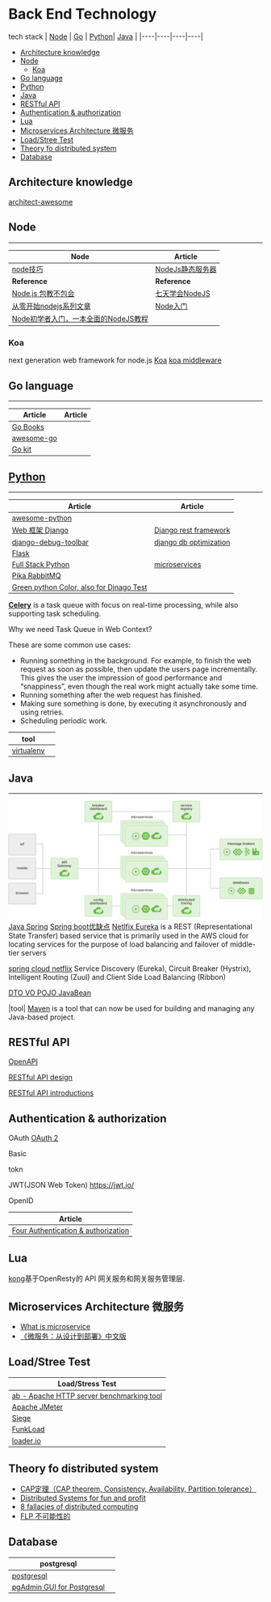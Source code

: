# Back End Technology

tech stack
| [Node](#node) | [Go](#go) | [Python](#python)| [Java](#java) |
|----|----|----|----|

- [Architecture knowledge](#architecture-knowledge)
- [Node](#node)
    - [Koa](#koa)
- [Go language](#go-language)
- [Python](#python)
- [Java](#java)
- [RESTful API](#restful-api)
- [Authentication & authorization](#authentication-authorization)
- [Lua](#lua)
- [Microservices Architecture 微服务](#microservices-architecture)
- [Load/Stree Test](#load-stree-test)
- [Theory fo distributed system](#theory-fo-distributed-system)
- [Database](#database)

## Architecture knowledge

[architect-awesome](https://github.com/xingshaocheng/architect-awesome)

## Node
----
| Node | Article |
| --------- | --------- |
|[node技巧](https://github.com/Wscats/Good-text-Share/issues/44)|[NodeJs静态服务器](https://github.com/Wscats/angular-demo/tree/gh-pages/diyNodeServer)|
| **Reference** | **Reference** |
|[Node.js 包教不包会](https://github.com/alsotang/node-lessons)|[七天学会NodeJS](http://nqdeng.github.io/7-days-nodejs/)|
|[从零开始nodejs系列文章](http://blog.fens.me/series-nodejs)|[Node入门](http://www.nodebeginner.org/index-zh-cn.html)|
|[Node初学者入门，一本全面的NodeJS教程](http://ourjs.com/detail/529ca5950cb6498814000005)||

###  Koa
next generation web framework for node.js
[Koa](https://github.com/koajs)
[koa middleware](https://github.com/koajs/koa/wiki)

## Go language
----
| Article | Article |
| --------- | --------- |
|[Go Books](https://github.com/dariubs/GoBooks) ||
|[awesome-go](https://github.com/avelino/awesome-go)||
|[Go kit](https://github.com/go-kit/kit)||

## [Python](https://www.python.org)
-----
| Article | Article |
| --------- | --------- |
|[awesome-python](https://github.com/vinta/awesome-python)||
|[Web 框架 Django](https://github.com/django/django) |[Django rest framework ](http://www.django-rest-framework.org/)|
|[django-debug-toolbar](https://github.com/jazzband/django-debug-toolbar/)|[django db optimization](https://docs.djangoproject.com/en/2.0/topics/db/optimization/)|
|[Flask](http://flask.pocoo.org/)||
|[Full Stack Python ](https://www.fullstackpython.com)|[microservices](https://www.fullstackpython.com/microservices.html)|
|[Pika RabbitMQ](https://github.com/pika/pika)||
|[Green python Color, also for Djnago Test](https://github.com/CleanCut/green)||

**[Celery](http://docs.celeryproject.org/en/latest/index.html)**
is a task queue with focus on real-time processing, while also supporting task scheduling.

Why we need Task Queue in Web Context?

These are some common use cases:

- Running something in the background. For example, to finish the web request as soon as possible, then update the users page incrementally. This gives the user the impression of good performance and “snappiness”, even though the real work might actually take some time.
- Running something after the web request has finished.
- Making sure something is done, by executing it asynchronously and using retries.
- Scheduling periodic work.

|tool||
|---|---|
|[virtualenv](https://virtualenv.pypa.io/)||

## Java
---


![spring cloud](../images/diagram-distributed-systems.svg)
[Java Spring](https://spring.io/)
[Spring boot优缺点](https://www.zhihu.com/question/39483566)
[Netlfix Eureka](https://github.com/Netflix/eureka) is a REST (Representational State Transfer) based service that is primarily used in the AWS cloud for locating services for the purpose of load balancing and failover of middle-tier servers

[spring cloud netflix](https://github.com/spring-cloud/spring-cloud-netflix)
Service Discovery (Eureka), Circuit Breaker (Hystrix), Intelligent Routing (Zuul) and Client Side Load Balancing (Ribbon)

[DTO VO POJO JavaBean](https://stackoverflow.com/questions/1612334/difference-between-dto-vo-pojo-javabeans)

|tool|
[Maven](https://maven.apache.org/what-is-maven.html) is a tool that can now be used for building and managing any Java-based project.

## RESTful API

[OpenAPI](https://github.com/OAI/OpenAPI-Specification/blob/master/versions/3.0.0.md)

[RESTful API design](https://github.com/aisuhua/restful-api-design-references)

[RESTful API introductions](https://idratherbewriting.com/learnapidoc/index.html)


## Authentication & authorization
OAuth
[OAuth 2](https://oauth.net/2/)

Basic 

tokn

JWT(JSON Web Token) https://jwt.io/

OpenID

|Article|
|---|
|[Four Authentication & authorization ](https://blog.csdn.net/gdp12315_gu/article/details/79905424)|

## Lua

[kong](https://github.com/Kong/kong)基于OpenResty的 API 网关服务和网关服务管理层.


## Microservices Architecture 微服务

- [What is microservice](https://martinfowler.com/articles/microservices.html)
- [《微服务：从设计到部署》中文版](https://legacy.gitbook.com/book/docshome/microservices/details)

## Load/Stree Test

|Load/Stress Test|
|---|
|[ab - Apache HTTP server benchmarking tool](http://httpd.apache.org/docs/2.0/programs/ab.html)|
|[Apache JMeter](http://jmeter.apache.org/)|
|[Siege](http://freshmeat.sourceforge.net/projects/siege/)|
|[FunkLoad](http://funkload.nuxeo.org/#)|
|[loader.io](https://loader.io/)|


## Theory fo distributed system

- [CAP定理（CAP theorem, Consistency, Availability, Partition tolerance）](https://en.wikipedia.org/wiki/CAP_theorem)
- [Distributed Systems for fun and profit](http://book.mixu.net/distsys/)
- [8 fallacies of distributed computing](https://en.wikipedia.org/wiki/Fallacies_of_distributed_computing)
- [FLP 不可能性的](https://groups.csail.mit.edu/tds/papers/Lynch/jacm85.pdf)


## Database

|postgresql||
|---|---|
|[postgresql](https://www.postgresql.org/)||
|[pgAdmin GUI for Postgresql](https://www.pgadmin.org/)||
